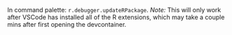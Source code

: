 In command palette: `r.debugger.updateRPackage`.
*Note:* This will only work after VSCode has installed all of the R extensions,
which may take a couple mins after first opening the devcontainer.